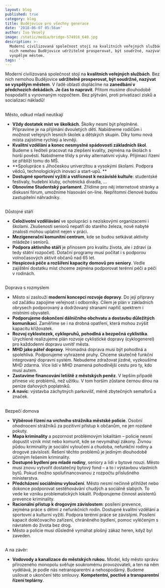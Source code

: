 ```yaml
---
layout: blog
published: true
category: blog
title: Budějovice pro všechny generace
date: '2018-06-07 05:56am'
author: Ivo Veselý
image: /static/media/bridge-574916_640.jpg
description: >-
  Moderní civilizovaná společnost stojí na kvalitních veřejných službách. Bez
  nich nemohou Budějovice udržitelně prosperovat, být soudržné, nazývat se
  vyspělým městem. 
tags: ' '
---
```

Moderní civilizovaná společnost stojí na **kvalitních veřejných službách**. Bez nich nemohou Budějovice **udržitelně prosperovat, být soudržné, nazývat se vyspělým městem**. V řadě oblastí doplácíme na **zanedbání v předchozích dekádách. Je čas to napravit**. Přitom musíme dlouhodobě hospodařit s vyrovnaným rozpočtem. Bez plýtvání, proti privatizaci zisků a socializaci nákladů!

## Město, odkud mladí neutíkají

* **Vždy dostatek míst ve školkách**. Školky nesmí být přeplněné. Připravíme je na přijímání dvouletých dětí. Nabídneme rodičům i možnost veřejných lesních školek a dětských skupin. Díky tomu nová místa zajistíme rychleji a levněji.
* **Kvalitní vzdělání a konec nesmyslné spádovosti základních škol**. Budeme s řediteli pracovat na zlepšení kvality, zejména na školách s horší pověstí. Nabídneme třídy s prvky alternativní výuky. Přijímací řízení se přiblíží tomu do MŠ.
* **Spolupráce s Jihočeskou univerzitou a vysokými školami. Podpora vědců, technologických inovací a start-upů.**
* **Dostupné sportovní vyžití a vstřícnost k nezávislé kultuře**: studentské festivaly, hudební kluby, ochotnická divadla, ...
* **Obnovíme Studentský parlament**. Zřídíme pro něj internetové stránky a diskusní fórum, umožníme hlasování on-line. Nepřítomní členové budou zastupitelní náhradníky.

## Důstojné stáří

* **Celoživotní vzdělávání** ve spolupráci s neziskovými organizacemi i školami. Zkušenosti seniorů nepatří do starého železa, nově nabyté znalosti mohou uplatnit nejen v práci.
* **Mezigenerační komunitní centrum**, kde se budou setkávat aktivity mládeže i seniorů.
* **Podpora aktivního stáří** je přínosem pro kvalitu života, ale i zdraví (a tedy státní rozpočet). Dotační programy musí počítat i s podporou volnočasových aktivit občanů nad 65 let.
* **Hospicová péče a rozšíření kapacity domovů pro seniory**. Vedle zajištění dostatku míst chceme zejména podporovat terénní péči a péči v rodinách.

## Doprava s rozmyslem

* Město si zaslouží **moderní koncepci rozvoje dopravy**. Do její přípravy od začátku zapojíme veřejnost i odborníky. Cílem je plán v základních obrysech podporovaný a dodržovaný stranami napříč spektrem i místními obyvateli.
* **Podporujeme dokončení dálničního obchvatu a dostavbu důležitých komunikací**. Zaměříme se i na drobná opatření, která mohou zvýšit kapacitu křižovatek.
* **Rozvoj cyklostezek, cyklopruhů, pohodlná a bezpečná cyklistika**. Urychleně realizujeme plán rozvoje cyklistické dopravy (cyklogenerel) pro každodenní dopravu uvnitř města.
* **MHD jako páteř dopravy**. Hromadná doprava musí být pohodlná a spolehlivá. Podporujeme vyhrazené pruhy. Chceme skutečně funkční integrovaný dopravní systém. Nebudeme zdražovat jízdné, vyzkoušíme MHD zdarma. Více lidí v MHD znamená pohodlnější cestu pro ty, kdo musí autem.
* **Zastavíme financování letiště z městských peněz**. V lepším případě přinese víc problémů, než užitku. V tom horším zůstane černou dírou na peníze daňových poplatníků.
* **A navíc**: výstavba záchytných parkovišť, méně zbytečných semaforů a značek.

## Bezpečí domova

* **Výběrové řízení na vrchního strážníka městské policie**. Osobní ohodnocení strážníků za pozitivní přístup k občanům, ne jen rozdané pokuty.
* **Mapa kriminality** a pozornost problémovým lokalitám – policie nesmí dopustit vznik míst nebo komunit, kde se nevymáhají zákony. Živnou půdou kriminality je sociální vyloučení a chudoba, nefunkční rodiny a drogové závislosti. Řešení těchto problémů je jediným dlouhodobě účinným řešením kriminality.
* **Dostupné bydlení pro mladé rodiny**, seniory a lidi v bytové nouzi. Město musí znovu vytvořit dostatečný bytový fond – a to i výstavbou vlastních bytů. Pokud možno spolufinancovanou z rozpočtu příslušného ministerstva.
* **Předcházení sociálnímu vyloučení**. Město nesmí nečinně přihlížet nebo dokonce podporovat sestěhovávání chudých a sociálně slabých. To vede ke vzniku problematických lokalit. Podporujeme činnost asistentů prevence kriminality.
* **Racionální přístup k drogovým závislostem**: posílení prevence, zejména práce s dětmi z nefunkčních rodin. Dostupné kvalitní vzdělání a sportovní a kulturní vyžití. Podpora terénní práce se závislými. Posílení kapacit doléčovacího zařízení, chráněného bydlení, pomoc vyléčeným s návratem do života bez drog.
* Město a policie musí důsledně vymáhat plošný zákaz heren, když byl zaveden.

## A na závěr:

* **Vodovody a kanalizace do městských rukou.** Model, kdy město správu přirozeného monopolu svěřuje soukromému provozovateli, a ten na něm vydělává, je podle nás netransparentní a nehospodárný. Budeme usilovat o ukončení této smlouvy. **Kompetentní, poctivé a transparentní řízení teplárny**.
